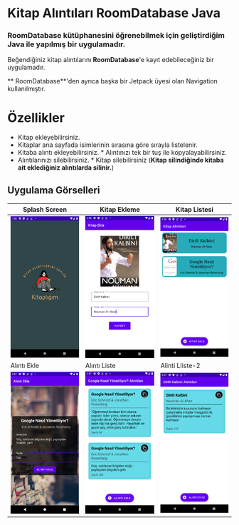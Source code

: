 # Kitap Alıntıları RoomDatabase Java   
### **RoomDatabase** kütüphanesini öğrenebilmek için geliştirdiğim Java ile yapılmış bir uygulamadır. 
Beğendiğiniz kitap alıntılarını **RoomDatabase**'e kayıt edebileceğiniz bir uygulamadır.  

** RoomDatabase**'den ayrıca başka bir Jetpack üyesi olan Navigation kullanılmıştır.

# Özellikler 
* Kitap ekleyebilirsiniz. 
* Kitaplar ana sayfada isimlerinin sırasına göre sırayla listelenir. 
* Kitaba alıntı ekleyebilirsiniz. * Alıntınızı tek bir tuş ile kopyalayabilirsiniz. 
* Alıntılarınızı silebilirsiniz. * Kitap silebilirsiniz (**Kitap silindiğinde kitaba ait eklediğiniz alıntılarda silinir.**)  

## Uygulama Görselleri

| Splash Screen | Kitap Ekleme | Kitap Listesi|
| ------------ | ------------- | ------------|
| <img src="/app/src/main/res/drawable/splashscreen.png" width="250"> | <img src="app/src/main/res/drawable/kitapekle.png" width="250">|<img src="/app/src/main/res/drawable/booklist.png" width="250"> | ------------------------
|Alıntı Ekle | Alıntı Liste | Alinti Lliste-2|
| <img src="/app/src/main/res/drawable/eklealinti.png" width="250">| <img src="/app/src/main/res/drawable/alintiliste1.png" width="250">|<img src="/app/src/main/res/drawable/alintiliste2.png" width="250">|
